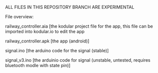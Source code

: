 ALL FILES IN THIS REPOSITORY BRANCH ARE EXPERIMENTAL

File overview:

railway_controller.aia [the kodular project file for the app, this file can be imported into kodular.io to edit the app

railway_controller.apk [the app (android)]

signal.ino [the arduino code for the signal (stable)]

signal_v3.ino [the arduinio code for signal (unstable, untested, requires bluetooth modle with state pin)]
